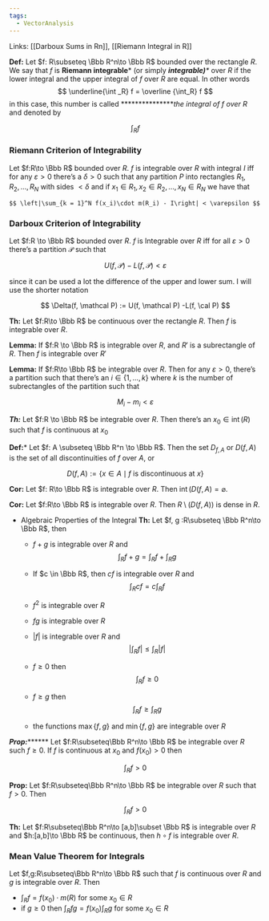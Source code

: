 ```yaml
---
tags:
  - VectorAnalysis
---
```

Links: [[Darboux Sums in Rn]], [[Riemann Integral in R]]

**Def:** Let $f: R\subseteq \Bbb R^n\to \Bbb R$ bounded over the rectangle $R$. We say that $f$ is **Riemann integrable*** (or simply _********integrable)*********_ over $R$ if the lower integral and the upper integral of $f$ over $R$ are equal. In other words
$$ \underline{\int _R} f = \overline {\int_R} f $$
in this case, this number is called ***************_the integral of $f$ over $R$_ and denoted by

$$ \int_R f $$

### Riemann Criterion of Integrability
Let $f:R\to \Bbb R$ bounded over $R$. $f$ is integrable over $R$ with integral $I$ iff for any $\varepsilon >0$ there’s a $\delta>0$ such that any partition $P$ into rectangles $R_1, R_2, \dots, R_N$ with sides $< \delta$ and if ${x_1 \in R_1, x_2 \in R_2, \dots ,x_N\in R_N}$ we have that

	$$ \left|\sum_{k = 1}^N f(x_i)\cdot m(R_i) - I\right| < \varepsilon $$

### Darboux Criterion of Integrability
Let $f:R \to \Bbb R$ bounded over $R$. $f$ is Integrable over $R$ iff for all $\varepsilon >0$ there’s a partition $\mathcal P$ such that

$$ U(f, \mathcal P) -L(f, \mathcal P) < \varepsilon $$

since it can be used a lot the difference of the upper and lower sum. I will use the shorter notation

$$ \Delta(f, \mathcal P) := U(f, \mathcal P) -L(f, \cal P) $$

********Th:******** Let $f:R\to \Bbb R$ be continuous over the rectangle $R$. Then $f$ is integrable over $R$.

**************Lemma:************** If $f:R \to \Bbb R$ is integrable over $R$, and $R'$ is a subrectangle of $R$. Then $f$ is integrable over $R'$

**************Lemma:************** If $f:R\to \Bbb R$ be integrable over $R$. Then for any $\varepsilon>0$, there’s a partition such that there’s an $i \in \{1, \dots, k\}$ where $k$ is the number of subrectangles of the partition such that

$$ M_i -m_i < \varepsilon $$

***************Th:*************** Let $f:R \to \Bbb R$ be integrable over $R$. Then there’s an $x_0 \in \operatorname{int}(R)$ such that $f$ is continuous at $x_0$

********Def:********* Let $f: A \subseteq \Bbb R^n \to \Bbb R$. Then the set $D_{f, A}$ or $D(f, A)$ is the set of all discontinuities of $f$ over $A$, or

$$ D(f, A) := \{x \in A\mid f \text{ is discontinuous at }x\} $$

********Cor:******** Let $f: R\to \Bbb R$ is integrable over $R$. Then $\operatorname{int}(D(f, A)= \varnothing$.

**********Cor:********** Let $f:R\to \Bbb R$ is integrable over $R$. Then $R\setminus (D(f,A))$ is dense in $R$.

- Algebraic Properties of the Integral
    ******Th:****** Let $f, g :R\subseteq \Bbb R^n\to \Bbb R$, then
    
    - $f+g$ is integrable over $R$ and
        $$ \int_R f+g = \int_R f+\int_R g $$
    - If $c \in \Bbb R$, then $cf$ is integrable over $R$ and$$ \int_R cf = c\int_R f $$
    - $f^2$ is integrable over $R$
    - $fg$ is integrable over $R$
    - $|f|$ is integrable over $R$ and $$ \left|\int_R f\right|\le \int_R |f| $$
        
    - $f \ge 0$ then $$ \int_R f \ge 0 $$
        
    - $f\ge g$ then $$ \int_R f \ge \int_R g $$
    - the functions $\max\{f,g\}$ and $\min\{f,g\}$ are integrable over $R$  

***Prop:********* Let $f:R\subseteq\Bbb R^n\to \Bbb R$ be integrable over $R$ such $f\ge 0$. If $f$ is continuous at $x_0$ and $f(x_0) >0$ then

$$ \int_R f >0 $$

********Prop:******** Let $f:R\subseteq\Bbb R^n\to \Bbb R$ be integrable over $R$ such that $f> 0$. Then

$$ \int_R f >0 $$

********Th:******** Let $f:R\subseteq\Bbb R^n\to [a,b]\subset \Bbb R$ is integrable over $R$ and $h:[a,b]\to \Bbb R$ be continuous, then $h\circ f$ is integrable over $R$.

### Mean Value Theorem for Integrals

Let $f,g:R\subseteq\Bbb R^n\to \Bbb R$ such that $f$ is continuous over $R$ and $g$ is integrable over $R$. Then

- $\int_R f = f(x_0) \cdot m(R)$ for some $x_0 \in R$
- if $g\ge 0$ then $\int_R fg = f(x_0) \int_R g$ for some $x_0 \in R$